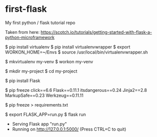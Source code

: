 # first-flask
My first python / flask tutorial repo

Taken from here: 
https://scotch.io/tutorials/getting-started-with-flask-a-python-microframework

$ pip install virtualenv
$ pip install virtualenvwrapper
$ export WORKON_HOME=~/Envs
$ source /usr/local/bin/virtualenvwrapper.sh

$ mkvirtualenv my-venv
$ workon my-venv

$ mkdir my-project
$ cd my-project

$ pip install Flask

$ pip freeze
click==6.6
Flask==0.11.1
itsdangerous==0.24
Jinja2==2.8
MarkupSafe==0.23
Werkzeug==0.11.11

$ pip freeze > requirements.txt

$ export FLASK_APP=run.py
$ flask run
 * Serving Flask app "run.py"
 * Running on http://127.0.0.1:5000/ (Press CTRL+C to quit)
